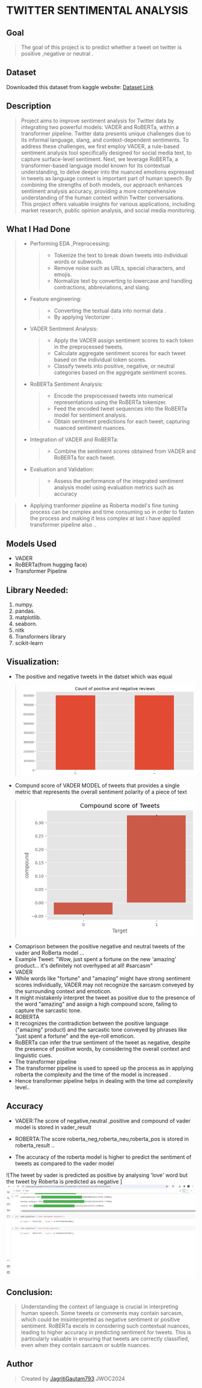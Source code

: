 # TWITTER SENTIMENTAL ANALYSIS

## Goal

> The goal of this project is to predict whether a tweet on twitter is positive ,negative or neutral .

## Dataset

Downloaded this dataset from kaggle website:
[Dataset Link](https://www.kaggle.com/datasets/kazanova/sentiment140)

## Description

> Project aims to improve sentiment analysis for Twitter data by integrating two powerful models: VADER and RoBERTa, within a transformer pipeline. Twitter data presents unique challenges due to its informal language, slang, and context-dependent sentiments. To address these challenges, we first employ VADER, a rule-based sentiment analysis tool specifically designed for social media text, to capture surface-level sentiment. Next, we leverage RoBERTa, a transformer-based language model known for its contextual understanding, to delve deeper into the nuanced emotions expressed in tweets as language context is important part of human speech. By combining the strengths of both models, our approach enhances sentiment analysis accuracy, providing a more comprehensive understanding of the human context within Twitter conversations. This project offers valuable insights for various applications, including market research, public opinion analysis, and social media monitoring.

## What I Had Done

> - Performing EDA ,Preprocessing:
>   > - Tokenize the text to break down tweets into individual words or subwords.
>   > - Remove noise such as URLs, special characters, and emojis.
>   > - Normalize text by converting to lowercase and handling contractions, abbreviations, and slang.
> - Feature engineering:
>   > - Converting the textual data into normal data .
>   > - By applying Vectorizer .
> - VADER Sentiment Analysis:
>   > - Apply the VADER assign sentiment scores to each token in the preprocessed tweets.
>   > - Calculate aggregate sentiment scores for each tweet based on the individual token scores.
>   > - Classify tweets into positive, negative, or neutral categories based on the aggregate sentiment scores.
> - RoBERTa Sentiment Analysis:
>   > - Encode the preprocessed tweets into numerical representations using the RoBERTa tokenizer.
>   > - Feed the encoded tweet sequences into the RoBERTa model for sentiment analysis.
>   > - Obtain sentiment predictions for each tweet, capturing nuanced sentiment nuances.
> - Integration of VADER and RoBERTa:
>   > - Combine the sentiment scores obtained from VADER and RoBERTa for each tweet.
> - Evaluation and Validation:
>   > - Assess the performance of the integrated sentiment analysis model using evaluation metrics such as accuracy

> - Applying tranformer pipeline as Roberta model's fine tuning process can be complex and time consuming so in order to fasten the process and making it less complex at last i have applied transformer pipeline also ..

## Models Used

- VADER
- RoBERTa(from hugging face)
- Transformer Pipeline

## Library Needed:

1. numpy.
2. pandas.
3. matplotlib.
4. seaborn.
5. nltk
6. Transformers library
7. scikit-learn

## Visualization:

* The positive and negative tweets in the datset which was equal
> ![alt text](../Images/img02.png)

* Compund score of VADER MODEL of tweets that provides a single metric that represents the overall sentiment polarity of a piece of text

> ![alt text](../Images/img01.png)

* Comaprison between the positive negative and neutral tweets of the vader and RoBerta model ...
* Example Tweet: "Wow, just spent a fortune on the new 'amazing' product... it's definitely not overhyped at all! #sarcasm"
* VADER
* While words like "fortune" and "amazing" might have strong sentiment scores individually, VADER may not recognize the sarcasm conveyed by the surrounding context and emoticon.
* It might mistakenly interpret the tweet as positive due to the presence of the word "amazing" and assign a high compound score, failing to capture the sarcastic tone.
* ROBERTA
* It recognizes the contradiction between the positive language ("amazing" product) and the sarcastic tone conveyed by phrases like "just spent a fortune" and the eye-roll emoticon.
* RoBERTa can infer the true sentiment of the tweet as negative, despite the presence of positive words, by considering the overall context and linguistic cues.  
* The transformer pipeline 
* The transformer pipeline is used to speed up the process as in applying roberta the complexity and the time of the model is increased .
* Hence transformer pipeline helps in dealing with the time ad complexity level..

## Accuracy

- VADER:The score of negative,neutral ,positive and compound of vader model is stored in vader_result
- ROBERTA:The score roberta_neg,roberta_neu,roberta_pos is stored in roberta_result ..

- The accuracy of the roberta model is higher to predict the sentiment of tweets as compared to the vader model

![The tweet by vader is predicted as positive by analysing 'love' word but the tweet by Roberta is predicted as negative ]![alt text](../Images/img03.png)

## Conclusion:

> Understanding the context of language is crucial in interpreting human speech. Some tweets or comments may contain sarcasm, which could be misinterpreted as negative sentiment or positive sentiment. RoBERTa excels in considering such contextual nuances, leading to higher accuracy in predicting sentiment for tweets. This is particularly valuable in ensuring that tweets are correctly classified, even when they contain sarcasm or subtle nuances.

## Author

> Created by [JagritiGautam793](https://github.com/JagritiGautam793) JWOC2024
